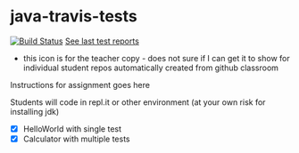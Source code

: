 # java-travis-tests
[![Build Status](https://travis-ci.com/mrsimonsen/java-travis-tests.svg?branch=master)](https://travis-ci.com/mrsimonsen/java-travis-tests) [See last test reports](https://mrsimonsen.github.io/java-travis-tests/index.html)
- this icon is for the teacher copy - does not sure if I can get it to show for individual student repos automatically created from github classroom

Instructions for assignment goes here

Students will code in repl.it or other environment (at your own risk for installing jdk)

- [x] HelloWorld with single test
- [x] Calculator with multiple tests

